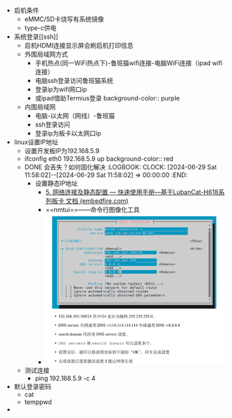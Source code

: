 - 启机条件
	- eMMC/SD卡烧写有系统镜像
	- type-c供电
- 系统登录[[ssh]]
	- 启机HDMI连接显示屏会刷启机打印信息
	- 外围局域网方式
		- 手机热点(同一WiFi热点下)-鲁班猫wifi连接-电脑WiFi连接（ipad wifi连接）
		- 电脑ssh登录访问鲁班猫系统
		- 登录ip为wifi网口ip
		- 或ipad借助Termius登录
		  background-color:: purple
	- 内围局域网
		- 电脑-以太网（网线）-鲁班猫
		- ssh登录访问
		- 登录ip为板卡以太网口ip
- linux设置IP地址
	- 设置开发板IP为192.168.5.9
	- ifconfig eth0 192.168.5.9 up
	  background-color:: red
	- DONE 会丢失？如何固化解决
	  :LOGBOOK:
	  CLOCK: [2024-06-29 Sat 11:58:02]--[2024-06-29 Sat 11:58:02] =>  00:00:00
	  :END:
		- 设置静态IP地址
			- [5. 网络连接及静态配置 — 快速使用手册—基于LubanCat-H618系列板卡 文档 (embedfire.com)](https://doc.embedfire.com/linux/h618/quick_start/zh/latest/quick_start/network/network2.html#id13)
			- ==nmtui==——命令行图像化工具
			- ![image.png](../assets/image_1719633684013_0.png)
	- 测试连接
		- ping 192.168.5.9 -c 4
- 默认登录密码
	- cat
	- temppwd
-
